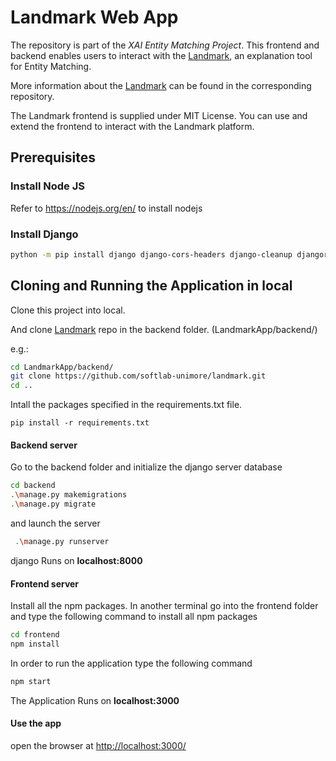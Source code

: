 # Landmark Web App

The repository is part of the _XAI Entity Matching Project_. This frontend and backend enables users to interact with the [Landmark](https://github.com/softlab-unimore/landmark), an explanation tool for Entity Matching.

More information about the [Landmark](https://github.com/softlab-unimore/landmark) can be found in the corresponding repository.

The Landmark frontend is supplied under MIT License. You can use and extend the frontend to interact with the Landmark platform.

## Prerequisites

### Install Node JS
Refer to https://nodejs.org/en/ to install nodejs
### Install Django

```bash
python -m pip install django django-cors-headers django-cleanup djangorestframework
```

## Cloning and Running the Application in local

Clone this project into local.


And clone [Landmark](https://github.com/softlab-unimore/landmark) 
repo in the backend folder. (LandmarkApp/backend/)

e.g.:
```bash
cd LandmarkApp/backend/
git clone https://github.com/softlab-unimore/landmark.git
cd ..
```

Intall the packages specified in the requirements.txt file.
```
pip install -r requirements.txt
```

#### Backend server
Go to the backend folder and initialize the django server database

```bash
cd backend
.\manage.py makemigrations
.\manage.py migrate
```

and launch the server

```bash
 .\manage.py runserver
```

django Runs on **localhost:8000**

#### Frontend server
Install all the npm packages.
In another terminal go into the frontend folder and type the following command to install all npm packages

```bash
cd frontend
npm install
```

In order to run the application type the following command

```bash
npm start
```

The Application Runs on **localhost:3000**




#### Use the app
open the browser at [http://localhost:3000/](http://localhost:3000/) 